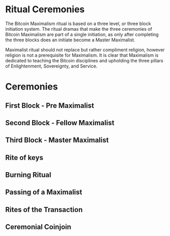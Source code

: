 # Ritual Ceremonies
The Bitcoin Maximalism ritual is based on a three level, or three block initiation system. The ritual dramas that make the three ceremonies of Bitcoin Maximalism are part of a single initiation, as only after completing the three blocks does an initiate become a Master Maximalist. 

Maximalist ritual should not replace but rather compliment religion, however religion is not a prerequisite for Maximalism. It is clear that Maximalism is dedicated to teaching the Bitcoin disciplines and upholding the three pillars of Enlightenment, Sovereignty, and Service. 

# Ceremonies
## First Block - Pre Maximalist
## Second Block - Fellow Maximalist
## Third Block - Master Maximalist  
## Rite of keys
## Burning Ritual
## Passing of a Maximalist
## Rites of the Transaction
## Ceremonial Coinjoin
